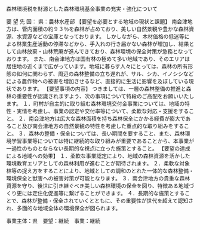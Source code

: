 森林環境税を財源とした森林環境基金事業の充実・強化について

要 望 先	国：
	県：農林水産部
【要望を必要とする地域の現状と課題】
南会津地方は、管内面積の約９３％を森林が占めており、美しい自然景観や豊かな森林資源、水資源などの宝庫となっております。
しかしながら、木材価格の低迷等による林業生産活動の停滞などから、手入れの行き届かない森林が増加し、結果として山林放棄・山林荒廃が進んできており、森林環境の保全対策が急務となっております。
また、南会津地方は国有林の極めて多い地域であり、そのエリアは居住地の近くまで広がっています。地域に暮らす人々にとっては、森林の所有形態の如何に関わらず、周辺の森林整備の立ち遅れが、サル、シカ、イノシシなどによる農作物への被害を増加させるなど、直接的に生活に影響を及ぼしている現状であります。
【要望事項の内容】
つきましては、一層の森林整備の推進と森林の重要性が認識されますよう、次の事項について特段のご高配をお願いいたします。
１．町村が自主的に取り組む森林環境交付金事業については、地域の特性・実情を考慮し、事業の認定や交付率等について、柔軟な対応・支援をすること。
２．南会津地方は広大な森林面積を持ち森林保全にかかる経費が膨大であること及び南会津地方の自然景観の特性を考慮した重点的な取り組みをすること。
３．森林の整備・保全については、長い期間を要すること、また、森林環境学習事業等については特に継続的な取り組みが重要であることから、本事業が一過性のものとならない長期的な視点に立った施策とすること。
【要望の達成による地域への効果】
１．柔軟な事業認定により、地域の森林資源を活かした環境教育エリアとしての森林利用が進むことが期待されます。
２．柔軟な対象林等の捉え方をすることにより、地域としての調和のとれた一体的な森林整備・環境保全と獣害への被害対策が可能となります。
３．南会津地方の貴重な森林資源を守り、後世に引き継ぐべき美しい森林環境の保全を図り、特徴ある地域づくり更には定住化促進等に繋げることができます。
４．長期的な施策とすることで、森林が整備・保全されていくとともに、その重要性が世代を超えて認知され、多面的な地域全体の環境保全が図られます。

事業主体：県　要望：継続　事業：継続